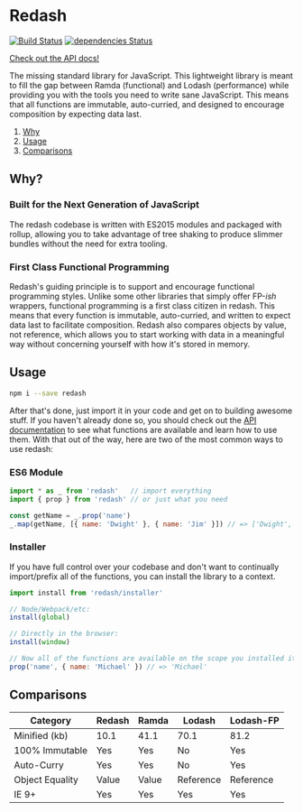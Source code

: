 # Redash
[![Build Status](https://travis-ci.org/davezuko/redash.svg?branch=master)](https://travis-ci.org/davezuko/redash)
[![dependencies Status](https://david-dm.org/davezuko/redash/status.svg)](https://david-dm.org/davezuko/redash)

[Check out the API docs!](https://redash.zuko.me)

The missing standard library for JavaScript. This lightweight library is meant to fill the gap between Ramda (functional) and Lodash (performance) while providing you with the tools you need to write sane JavaScript. This means that all functions are immutable, auto-curried, and designed to encourage composition by expecting data last.

1. [Why](#Why?)
1. [Usage](#Usage)
1. [Comparisons](#Comparisons)

## Why?

### Built for the Next Generation of JavaScript
The redash codebase is written with ES2015 modules and packaged with rollup, allowing you to take advantage of tree shaking to produce slimmer bundles without the need for extra tooling.

### First Class Functional Programming
Redash's guiding principle is to support and encourage functional programming styles. Unlike some other libraries that simply offer FP-_ish_ wrappers, functional programming is a first class citizen in redash. This means that every function is immutable, auto-curried, and written to expect data last to facilitate composition. Redash also compares objects by value, not reference, which allows you to start working with data in a meaningful way without concerning yourself with how it's stored in memory.

## Usage

```bash
npm i --save redash
```

After that's done, just import it in your code and get on to building awesome stuff. If you haven't already done so, you should check out the [API documentation](https://redash.zuko.me) to see what functions are available and learn how to use them. With that out of the way, here are two of the most common ways to use redash:

### ES6 Module
```js
import * as _ from 'redash'   // import everything
import { prop } from 'redash' // or just what you need

const getName = _.prop('name')
_.map(getName, [{ name: 'Dwight' }, { name: 'Jim' }]) // => ['Dwight', 'Jim']
```

### Installer
If you have full control over your codebase and don't want to continually import/prefix all of the functions, you can install the library to a context.

```js
import install from 'redash/installer'

// Node/Webpack/etc:
install(global)

// Directly in the browser:
install(window)

// Now all of the functions are available on the scope you installed it to:
prop('name', { name: 'Michael' }) // => 'Michael'
```

## Comparisons

Category        | Redash  | Ramda | Lodash    | Lodash-FP
--------------- | ------- | ----- | --------- | ---------
Minified (kb)   | 10.1    | 41.1  | 70.1      | 81.2
100% Immutable  | Yes     | Yes   | No        | Yes
Auto-Curry      | Yes     | Yes   | No        | Yes
Object Equality | Value   | Value | Reference | Reference
IE 9+           | Yes     | Yes   | Yes       | Yes
